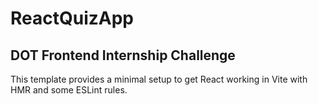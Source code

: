 # ReactQuizApp
## DOT Frontend Internship Challenge

This template provides a minimal setup to get React working in Vite with HMR and some ESLint rules.

